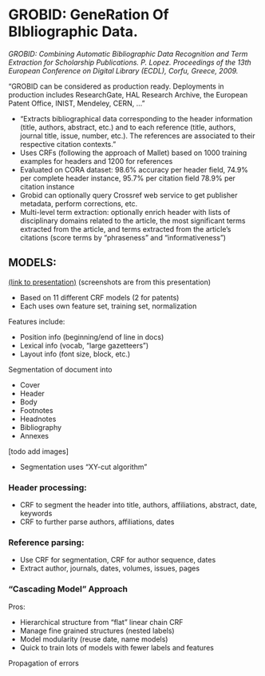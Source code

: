 # GROBID: GeneRation Of BIbliographic Data.
*GROBID: Combining Automatic Bibliographic Data Recognition and Term Extraction for Scholarship Publications. P. Lopez. Proceedings of the 13th European Conference on Digital Library (ECDL), Corfu, Greece, 2009.*

“GROBID can be considered as production ready. Deployments in production includes ResearchGate, HAL Research Archive, the European Patent Office, INIST, Mendeley, CERN, …”

* “Extracts bibliographical data corresponding to the header information (title, authors, abstract, etc.) and to each reference (title, authors, journal title, issue, number, etc.). The references are associated to their respective citation contexts.”
* Uses CRFs (following the approach of Mallet) based on 1000 training examples for headers and 1200 for references
* Evaluated on CORA dataset: 98.6% accuracy per header field, 74.9% per complete header instance, 95.7% per citation field 78.9% per citation instance
* Grobid can optionally query Crossref web service to get publisher metadata, perform corrections, etc.
* Multi-level term extraction: 	optionally enrich header with lists of disciplinary domains related to the article, the most significant terms extracted from the article, and terms extracted from the article’s citations (score terms by “phraseness” and “informativeness”)

## MODELS:
[(link to presentation)](https://grobid.readthedocs.io/en/latest/grobid-04-2015.pdf) (screenshots are from this presentation)

* Based on 11 different CRF models (2 for patents)
* Each uses own feature set, training set, normalization

Features include:

- Position info (beginning/end of line in docs)
- Lexical info (vocab, “large gazetteers”)
- Layout info (font size, block, etc.)

Segmentation of document into
- Cover
- Header
- Body
- Footnotes
- Headnotes
- Bibliography
- Annexes

[todo add images]

* Segmentation uses “XY-cut algorithm”
### Header processing:
* CRF to segment the header into title, authors, affiliations, abstract, date, keywords
* CRF to further parse authors, affiliations, dates
### Reference parsing:
* Use CRF for segmentation, CRF for author sequence, dates
* Extract author, journals, dates, volumes, issues, pages

### “Cascading Model” Approach
Pros:
* Hierarchical structure from “flat” linear chain CRF
* Manage fine grained structures (nested labels)
* Model modularity (reuse date, name models)
* Quick to train lots of models with fewer labels and features

Propagation of errors

